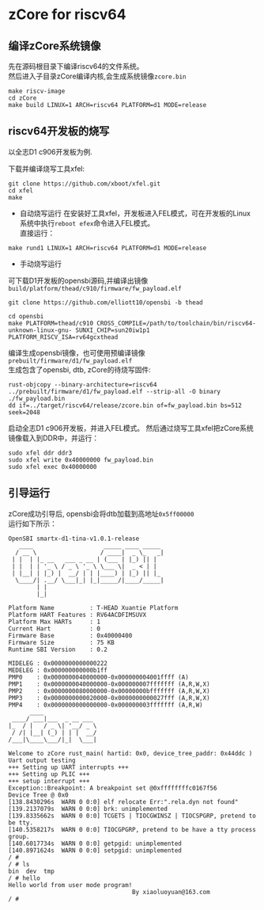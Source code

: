 # zCore for riscv64

## 编译zCore系统镜像

先在源码根目录下编译riscv64的文件系统。<br>
然后进入子目录zCore编译内核,会生成系统镜像`zcore.bin`

```
make riscv-image
cd zCore
make build LINUX=1 ARCH=riscv64 PLATFORM=d1 MODE=release
```

## riscv64开发板的烧写
以全志D1 c906开发板为例.<br>

下载并编译烧写工具xfel:
```
git clone https://github.com/xboot/xfel.git
cd xfel
make
```

* 自动烧写运行
在安装好工具xfel，开发板进入FEL模式，可在开发板的Linux系统中执行`reboot efex`命令进入FEL模式。<br>
直接运行：
```
make rund1 LINUX=1 ARCH=riscv64 PLATFORM=d1 MODE=release
```

* 手动烧写运行

可下载D1开发板的opensbi源码,并编译出镜像`build/platform/thead/c910/firmware/fw_payload.elf`
```
git clone https://github.com/elliott10/opensbi -b thead

cd opensbi
make PLATFORM=thead/c910 CROSS_COMPILE=/path/to/toolchain/bin/riscv64-unknown-linux-gnu- SUNXI_CHIP=sun20iw1p1 PLATFORM_RISCV_ISA=rv64gcxthead

```

编译生成opensbi镜像，也可使用预编译镜像`prebuilt/firmware/d1/fw_payload.elf`<br>
生成包含了opensbi, dtb, zCore的待烧写固件:
```
rust-objcopy --binary-architecture=riscv64 ../prebuilt/firmware/d1/fw_payload.elf --strip-all -O binary ./fw_payload.bin
dd if=../target/riscv64/release/zcore.bin of=fw_payload.bin bs=512 seek=2048

```

启动全志D1 c906开发板，并进入FEL模式。
然后通过烧写工具xfel把zCore系统镜像载入到DDR中，并运行：
```
sudo xfel ddr ddr3
sudo xfel write 0x40000000 fw_payload.bin
sudo xfel exec 0x40000000
```

## 引导运行

zCore成功引导后, opensbi会将dtb加载到高地址`0x5ff00000` <br>
运行如下所示：
```
OpenSBI smartx-d1-tina-v1.0.1-release
   ____                    _____ ____ _____
  / __ \                  / ____|  _ \_   _|
 | |  | |_ __   ___ _ __ | (___ | |_) || |
 | |  | | '_ \ / _ \ '_ \ \___ \|  _ < | |
 | |__| | |_) |  __/ | | |____) | |_) || |_
  \____/| .__/ \___|_| |_|_____/|____/_____|
        | |
        |_|

Platform Name          : T-HEAD Xuantie Platform
Platform HART Features : RV64ACDFIMSUVX
Platform Max HARTs     : 1
Current Hart           : 0
Firmware Base          : 0x40000400
Firmware Size          : 75 KB
Runtime SBI Version    : 0.2

MIDELEG : 0x0000000000000222
MEDELEG : 0x000000000000b1ff
PMP0    : 0x0000000040000000-0x000000004001ffff (A)
PMP1    : 0x0000000040000000-0x000000007fffffff (A,R,W,X)
PMP2    : 0x0000000080000000-0x00000000bfffffff (A,R,W,X)
PMP3    : 0x0000000000020000-0x0000000000027fff (A,R,W,X)
PMP4    : 0x0000000000000000-0x000000003fffffff (A,R,W)
      ____
 ____/ ___|___  _ __ ___
|_  / |   / _ \| '__/ _ \
 / /| |__| (_) | | |  __/
/___|\____\___/|_|  \___|

Welcome to zCore rust_main( hartid: 0x0, device_tree_paddr: 0x44ddc )
Uart output testing
+++ Setting up UART interrupts +++
+++ Setting up PLIC +++
+++ setup interrupt +++
Exception::Breakpoint: A breakpoint set @0xffffffffc0167f56
Device Tree @ 0x0
[138.8430296s  WARN 0 0:0] elf relocate Err:".rela.dyn not found"
[139.2137079s  WARN 0 0:0] brk: unimplemented
[139.8335662s  WARN 0 0:0] TCGETS | TIOCGWINSZ | TIOCSPGRP, pretend to be tty.
[140.5358217s  WARN 0 0:0] TIOCGPGRP, pretend to be have a tty process group.
[140.6017734s  WARN 0 0:0] getpgid: unimplemented
[140.8971624s  WARN 0 0:0] setpgid: unimplemented
/ #
/ # ls
bin  dev  tmp
/ # hello
Hello world from user mode program!
                                   By xiaoluoyuan@163.com
/ #

```

